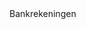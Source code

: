 
<properties>
	<page>
		<title>Bankrekeningen</title>
	</page>
	<menu>
		<position>Bankrekeningen 
		<title>Introductie</title>
	</menu>
</properties>

##
<description>
